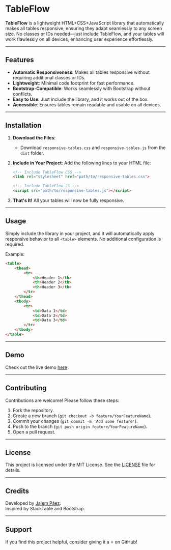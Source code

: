 
# TableFlow

**TableFlow** is a lightweight HTML+CSS+JavaScript library that automatically makes all tables responsive, ensuring they adapt seamlessly to any screen size. No classes or IDs needed—just include TableFlow, and your tables will work flawlessly on all devices, enhancing user experience effortlessly.

---

## Features

- **Automatic Responsiveness**: Makes all tables responsive without requiring additional classes or IDs.
- **Lightweight**: Minimal code footprint for fast performance.
- **Bootstrap-Compatible**: Works seamlessly with Bootstrap without conflicts.
- **Easy to Use**: Just include the library, and it works out of the box.
- **Accessible**: Ensures tables remain readable and usable on all devices.

---

## Installation

1. **Download the Files**:
   - Download `responsive-tables.css` and `responsive-tables.js` from the `dist` folder.

2. **Include in Your Project**:
   Add the following lines to your HTML file:

   ```html
   <!-- Include TableFlow CSS -->
   <link rel="stylesheet" href="path/to/responsive-tables.css">

   <!-- Include TableFlow JS -->
   <script src="path/to/responsive-tables.js"></script>
   ```

3. **That's It!** All your tables will now be fully responsive.

---

## Usage

Simply include the library in your project, and it will automatically apply responsive behavior to all `<table>` elements. No additional configuration is required.

Example:

```html
<table>
    <thead>
        <tr>
            <th>Header 1</th>
            <th>Header 2</th>
            <th>Header 3</th>
        </tr>
    </thead>
    <tbody>
        <tr>
            <td>Data 1</td>
            <td>Data 2</td>
            <td>Data 3</td>
        </tr>
    </tbody>
</table>
```

---

## Demo

Check out the live demo [here](#) <!-- Add a link to your demo -->.

---

## Contributing

Contributions are welcome! Please follow these steps:

1. Fork the repository.
2. Create a new branch (`git checkout -b feature/YourFeatureName`).
3. Commit your changes (`git commit -m 'Add some feature'`).
4. Push to the branch (`git push origin feature/YourFeatureName`).
5. Open a pull request.

---

## License

This project is licensed under the MIT License. See the [LICENSE](LICENSE) file for details.

---

## Credits

Developed by [Jaiem Páez]([https://github.com/yourusername](https://github.com/jaimepaezv/)).  
Inspired by StackTable and Bootstrap.

---

## Support

If you find this project helpful, consider giving it a ⭐️ on GitHub!
